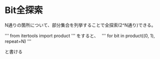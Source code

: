 # Bit全探索
N通りの箇所について、部分集合を列挙することで全探索(2^N通り)できる。

'''
from itertools import product
'''
をすると、　
'''
for bit in product((0, 1), repeat=N)
'''

と書ける
